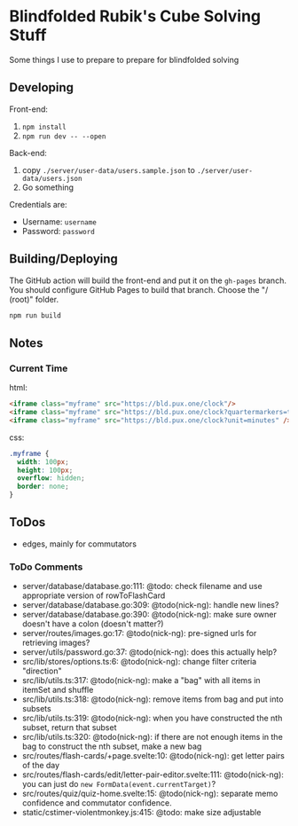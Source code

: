 # Blindfolded Rubik's Cube Solving Stuff

Some things I use to prepare to prepare for blindfolded solving

## Developing

Front-end:

1. `npm install`
2. `npm run dev -- --open`

Back-end:

1. copy `./server/user-data/users.sample.json` to `./server/user-data/users.json`
2. Go something

Credentials are:
- Username: `username`
- Password: `password`

## Building/Deploying

The GitHub action will build the front-end and put it on the `gh-pages` branch. You should configure GitHub Pages to build that branch. Choose the "/ (root)" folder.

```bash
npm run build
```

## Notes

### Current Time

html:
```html
<iframe class="myframe" src="https://bld.pux.one/clock"/>
<iframe class="myframe" src="https://bld.pux.one/clock?quartermarkers=true"/>
<iframe class="myframe" src="https://bld.pux.one/clock?unit=minutes" />
```

css:
```css
.myframe {
  width: 100px;
  height: 100px;
  overflow: hidden;
  border: none;
}
```

## ToDos

- edges, mainly for commutators

### ToDo Comments

- server/database/database.go:111: @todo: check filename and use appropriate version of rowToFlashCard
- server/database/database.go:309: @todo(nick-ng): handle new lines?
- server/database/database.go:390: @todo(nick-ng): make sure owner doesn't have a colon (doesn't matter?)
- server/routes/images.go:17: @todo(nick-ng): pre-signed urls for retrieving images?
- server/utils/password.go:37: @todo(nick-ng): does this actually help?
- src/lib/stores/options.ts:6: @todo(nick-ng): change filter criteria "direction"
- src/lib/utils.ts:317: @todo(nick-ng): make a "bag" with all items in itemSet and shuffle
- src/lib/utils.ts:318: @todo(nick-ng): remove items from bag and put into subsets
- src/lib/utils.ts:319: @todo(nick-ng): when you have constructed the nth subset, return that subset
- src/lib/utils.ts:320: @todo(nick-ng): if there are not enough items in the bag to construct the nth subset, make a new bag
- src/routes/flash-cards/+page.svelte:10: @todo(nick-ng): get letter pairs of the day
- src/routes/flash-cards/edit/letter-pair-editor.svelte:111: @todo(nick-ng): you can just do `new FormData(event.currentTarget)`?
- src/routes/quiz/quiz-home.svelte:15: @todo(nick-ng): separate memo confidence and commutator confidence.
- static/cstimer-violentmonkey.js:415: @todo: make size adjustable
